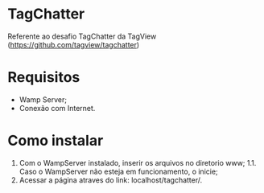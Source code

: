 # TagChatter
Referente ao desafio TagChatter da TagView (https://github.com/tagview/tagchatter)

# Requisitos
* Wamp Server;
* Conexão com Internet.

# Como instalar
1. Com o WampServer instalado, inserir os arquivos no diretorio www;
1.1. Caso o WampServer não esteja em funcionamento, o inicie;
2. Acessar a página atraves do link: localhost/tagchatter/.
